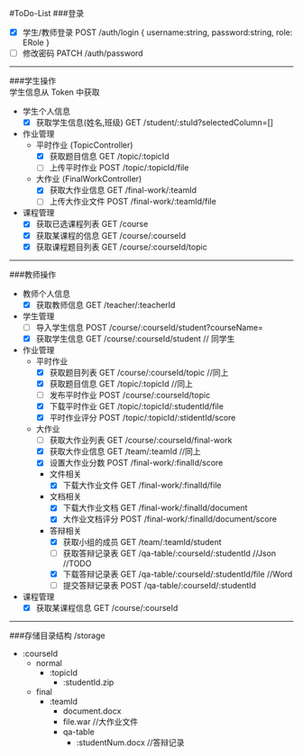 #ToDo-List
###登录
- [x] 学生/教师登录           POST  /auth/login { username:string, password:string, role: ERole }
- [ ] 修改密码               PATCH /auth/password
----
###学生操作   
学生信息从 Token 中获取
- 学生个人信息
  - [x] 获取学生信息(姓名,班级)                  GET /student/:stuId?selectedColumn=[]
- 作业管理
  - 平时作业 (TopicController)
    - [x] 获取题目信息                         GET  /topic/:topicId
    - [ ] 上传平时作业                         POST /topic/:topicId/file
  - 大作业 (FinalWorkController)
    - [x] 获取大作业信息                       GET  /final-work/:teamId
    - [ ] 上传大作业文件                       POST /final-work/:teamId/file
- 课程管理
  - [x] 获取已选课程列表                       GET /course
  - [x] 获取某课程的信息                       GET /course/:courseId
  - [x] 获取课程题目列表                       GET /course/:courseId/topic
----
###教师操作
- 教师个人信息
  - [x] 获取教师信息             GET /teacher/:teacherId
- 学生管理
  - [ ] 导入学生信息 POST /course/:courseId/student?courseName=
  - [x] 获取学生信息 GET /course/:courseId/student // 同学生
- 作业管理
  - 平时作业
    - [x] 获取题目列表           GET  /course/:courseId/topic //同上
    - [x] 获取题目信息 GET /topic/:topicId //同上
    - [ ] 发布平时作业 POST /course/:courseId/topic
    - [x] 下载平时作业 GET /topic/:topicId/:studentId/file
    - [x] 平时作业评分           POST /topic/:topicId/:stidentId/score
  - 大作业
    - [ ] 获取大作业列表 GET /course/:courseId/final-work
    - [x] 获取大作业信息 GET /team/:teamId //同上
    - [x] 设置大作业分数 POST /final-work/:finalId/score
    - 文件相关
      - [x] 下载大作业文件       GET /final-work/:finalId/file
    - 文档相关
      - [x] 下载大作业文档       GET  /final-work/:finalId/document
      - [x] 大作业文档评分       POST /final-work/:finalId/document/score
    - 答辩相关
      - [x] 获取小组的成员       GET  /team/:teamId/student
      - [ ] 获取答辩记录表       GET  /qa-table/:courseId/:studentId      //Json //TODO
      - [x] 下载答辩记录表       GET  /qa-table/:courseId/:studentId/file //Word
      - [ ] 提交答辩记录表       POST /qa-table/:courseId/:studentId
- 课程管理
  - [x] 获取某课程信息           GET /course/:courseId
----
###存储目录结构
/storage
  - :courseId
    - normal
      - :topicId
        - :studentId.zip
    - final
      - :teamId
        - document.docx
        - file.war //大作业文件
        - qa-table
          - :studentNum.docx    //答辩记录